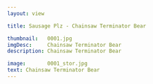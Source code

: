 ```yaml
---
layout: view

title: Sausage Plz - Chainsaw Terminator Bear

thumbnail:   0001.jpg
imgDesc:     Chainsaw Terminator Bear
description: Chainsaw Terminator Bear

image:       0001_stor.jpg
text: Chainsaw Terminator Bear
---
```

